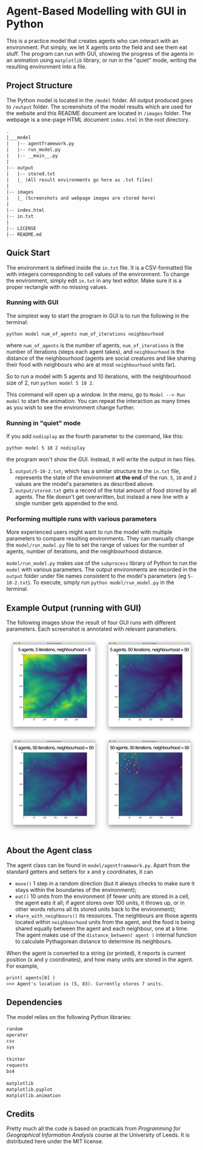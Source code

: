 # Agent-Based Modelling with GUI in Python

This is a practice model that creates agents who can interact with
an environment. Put simply, we let X agents onto the field and see them eat stuff.
The program can run with GUI, showing the progress of the agents in an animation
using `matplotlib` library, or run in the "quiet" mode,
writing the resulting environment into a file.

## Project Structure

The Python model is located in the `/model` folder. All output produced goes to `/output` folder.
The screenshots of the model results which are used for the website and this README document
are located in `/images` folder. The webpage is a one-page HTML document `index.html` in the root directory.

```
. 
|___model
|   |-- agentframework.py
|   |-- run_model.py
|   |-- __main__.py
|
|-- output
|   |-- stored.txt
|   |_ (All result environments go here as .txt files)
|
|-- images
|   |_ (Screenshots and webpage images are stored here)
|   
|-- index.html
|-- in.txt
|
│-- LICENSE
|-- README.md
```

## Quick Start

The environment is defined inside the `in.txt` file. It is a CSV-formatted file
with integers corresponding to cell values of the environment. To change the environment,
simply edit `in.txt` in any text editor. Make sure it is a proper rectangle
with no missing values.

### Running with GUI
The simplest way to start the program in GUI is to run the following in the terminal:
```
python model num_of_agents num_of_iterations neighbourhood
```
where `num_of_agents` is the number of agents, `num_of_iterations` is the
number of iterations (steps each agent takes), and `neighbourhood`
is the distance of the neighbourhood (agents are social creatures and like sharing their food with neighbours
who are at most `neighbourhood` units far).

So to run a model with 5 agents and 10 iterations, with the neighbourhood size of 2,
run `python model 5 10 2`.

This command will open up a window. In the menu, go to `Model --> Run model` to start
the animation. You can repeat the interaction as many times as you wish to see the
environment change further.


### Running in "quiet" mode
If you add `nodisplay` as the fourth parameter to the command, like this:
```
python model 5 10 2 nodisplay
```
the program won't show the GUI. Instead, it will write the output in two files.

1. `output/5-10-2.txt`, which has a similar structure to the `in.txt` file, represents
the state of the environment **at the end** of the run. `5`, `10` and `2` values
are the model's parameters as described above.
1. `output/stored.txt` gets a record of the total amount of food stored by all agents.
The file doesn't get overwritten, but instead a new line with a single number gets appended to the end.


### Performing multiple runs with various parameters
More experienced users might want to run the model with multiple parameters to compare
resulting environments. They can manually change the `model/run_model.py` file to set the range
of values for the number of agents, number of iterations, and the neighbourhood distance.

`model/run_model.py` makes use of the `subprocess` library of Python to run the `model` with
various parameters. The output environments are recorded in the `output` folder under
file names consistent to the model's parameters (eg `5-10-2.txt`). To execute, simply
run `python model/run_model.py` in the terminal.

## Example Output (running with GUI)

The following images show the result of four GUI runs with different parameters.
Each screenshot is annotated with relevant parameters.

![Combined Output](images/output-combined.png)

## About the Agent class
The agent class can be found in `model/agentframework.py`. Apart from the standard
getters and setters for x and y coordinates, it can

* `move()` 1 step in a random direction (but it always checks to make sure it stays within the boundaries of the environment);
* `eat()` 10 units from the environment (if fewer units are stored in a cell, the agent eats it all; if agent
stores over 100 units, it throws up, or in other words returns all its stored units back to the environment);
* `share_with_neighbours()` its resources. The neighbours are those agents located within `neighbourhood`
units from the agent, and the food is being shared equally between the agent and each neighbour, one at a time.
The agent makes use of the `distance_between( agent )` internal function to calculate Pythagorean distance
to determine its neighbours.

When the agent is converted to a string (or printed), it reports is current position (x and y coordinates),
and how many units are stored in the agent. For example,

```
print( agents[0] )
>>> Agent's location is (5, 83). Currently stores 7 units.
```

## Dependencies
The model relies on the following Python libraries:
```
random
operator
csv
sys

tkinter
requests
bs4

matplotlib
matplotlib.pyplot
matplotlib.animation
```

## Credits

Pretty much all the code is based on practicals from *Programming for Geographical Information Analysis* course
at the University of Leeds. It is distributed here under the MIT license.